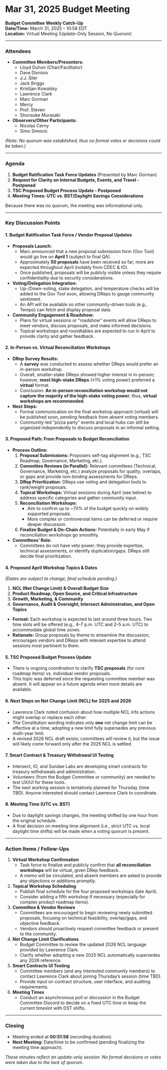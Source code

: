 # Mar 31, 2025 Budget Meeting

**Budget Committee Weekly Catch-Up**\
**Date/Time:** March 31, 2025 – 10:58 EDT\
**Location:** Virtual Meeting (Update-Only Session, No Quorum)

***

### Attendees

* **Committee Members/Presenters:**
  * Lloyd Duhon (Chair/Facilitator)
  * Dave Dionisio
  * J.J. Siler
  * Jack Briggs
  * Kristijan Kowalsky
  * Lawrence Clark
  * Marc Gorman
  * Mercy
  * Prof. Steven
  * Shunsuke Murasaki
* **Observers/Other Participants:**
  * Nicolas Cerny
  * Simo Simovic

_(Note: No quorum was established; thus no formal votes or decisions could be taken.)_

***

### Agenda

1. **Budget Ratification Task Force Updates** (Presented by Marc Gorman)
2. **Request for Clarity on Internal Budgets, Events, and Travel - Postponed**
3. **TSC Proposed Budget Process Update - Postponed**
4. **Meeting Times: UTC vs. BST/Daylight Savings Considerations**

Because there was no quorum, the meeting was informational only.

***

### Key Discussion Points

#### 1. Budget Ratification Task Force / Vendor Proposal Updates

* **Proposals Launch:**
  * Marc announced that a new proposal submission form (Gov Tool) would go live on **April 1** (subject to final QA).
  * Approximately **50 proposals** have been received so far; more are expected throughout April (notably from CDEC & IO).
  * Once published, proposals will be publicly visible unless they require confidentiality due to security considerations.
* **Voting/Delegation Integration:**
  * Up-/Down-voting, stake delegation, and temperature checks will be added to the Gov Tool soon, allowing DReps to gauge community sentiment.
  * An API will be available so other community-driven tools (e.g., Tempo) can fetch and display proposal data.
* **Community Engagement & Roadshow:**
  * Plans for virtual sessions or “roadshow” events will allow DReps to meet vendors, discuss proposals, and make informed decisions.
  * Topical workshops and roundtables are expected to run in April to provide clarity and gather feedback.

#### 2. In-Person vs. Virtual Reconciliation Workshops

* **DRep Survey Results:**
  * A **survey** was conducted to assess whether DReps would prefer an in-person workshop.
  * Overall, smaller-stake DReps showed higher interest in in-person; however, **most high-stake DReps** (≥1% voting power) preferred a **virtual** format.
  * Conclusion: **An in-person reconciliation workshop would not capture the majority of the high-stake voting power**; thus, **virtual workshops are recommended**.
* **Next Steps:**
  * Formal communication on the final workshop approach (virtual) will be published soon, pending feedback from absent voting members.
  * Community-led “pizza party” events and local hubs can still be organized independently to discuss proposals in an informal setting.

#### 3. Proposed Path: From Proposals to Budget Reconciliation

* **Process Outline:**
  1. **Proposal Submissions:** Proposers self-tag alignment (e.g., TSC Roadmap, Governance, Marketing, etc.).
  2. **Committee Reviews (in Parallel):** Relevant committees (Technical, Governance, Marketing, etc.) analyze proposals for quality, overlaps, or gaps and provide non-binding assessments for DReps.
  3. **DRep Prioritization:** DReps use voting and delegation tools to rank/weight proposals.
  4. **Topical Workshops:** Virtual sessions during April (see below) to address specific categories and gather community input.
  5. **Reconciliation Workshops:**
     * Aim to confirm up to \~70% of the budget quickly on widely supported proposals.
     * More complex or controversial items can be deferred or require deeper discussion.
  6. **Finalize Budget & On-Chain Actions:** Potentially in early May if reconciliation workshops go smoothly.
* **Committees’ Role:**
  * Committees do not have veto power; they provide expertise, technical assessments, or identify duplication/gaps. DReps still decide final prioritization.

#### 4. Proposed April Workshop Topics & Dates

_(Dates are subject to change; final schedule pending.)_

1. **NCL (Net Change Limit) & Overall Budget Size**
2. **Product Roadmap, Open Source, and Critical Infrastructure**
3. **Growth, Marketing, & Community**
4. **Governance, Audit & Oversight, Intersect Administration, and Open Topics**

* **Format:** Each workshop is expected to last around three hours. Two time slots will be offered (e.g., 4–7 p.m. UTC and 2–5 a.m. UTC) to accommodate global time zones.
* **Rationale:** Group proposals by theme to streamline the discussion; encourages vendors and DReps with relevant expertise to attend sessions most pertinent to them.

#### 5. TSC Proposed Budget Process Update

* There is ongoing coordination to clarify **TSC proposals** (for core roadmap items) vs. individual vendor proposals.
* This topic was deferred since the requesting committee member was absent. It will appear on a future agenda when more details are available.

#### 6. Next Steps on Net Change Limit (NCL) for 2025 and 2026

* Lawrence Clark noted confusion about how multiple NCL info actions might overlap or replace each other.
* The Constitution wording indicates only **one** net change limit can be effective at a time; adopting a new limit fully supersedes any previous multi-year limit.
* A revised 2026 NCL draft exists; committees will review it, but the issue will likely come forward only after the 2025 NCL is settled.

#### 7. Smart Contract & Treasury Withdrawal UI Testing

* Intersect, IO, and Sundae Labs are developing smart contracts for treasury withdrawals and administration.
* Volunteers (from the Budget Committee or community) are needed to test UX/UI for these tools.
* The next working session is tentatively planned for Thursday (time TBD). Anyone interested should contact Lawrence Clark to coordinate.

#### 8. Meeting Time (UTC vs. BST)

* Due to daylight savings changes, the meeting shifted by one hour from the original schedule.
* A final decision on meeting time alignment (i.e., strict UTC vs. local daylight time shifts) will be made when a voting quorum is present.

***

### Action Items / Follow-Ups

1. **Virtual Workshop Confirmation**
   * Task force to finalize and publicly confirm that **all reconciliation workshops** will be virtual, given DRep feedback.
   * A memo will be circulated, and absent members are asked to provide any objections or additions promptly.
2. **Topical Workshop Scheduling**
   * Publish final schedule for the four proposed workshops (late April).
   * Consider adding a fifth workshop if necessary (especially for complex product roadmap items).
3. **Committee & Vendor Reviews**
   * Committees are encouraged to begin reviewing newly submitted proposals, focusing on technical feasibility, overlap/gaps, and objective feedback.
   * Vendors should proactively request committee feedback or present to the community.
4. **Net Change Limit Clarifications**
   * Budget Committee to review the updated 2026 NCL language provided by Lawrence Clark.
   * Clarify whether adopting a new 2025 NCL automatically supersedes any 2026 reference.
5. **Smart Contracts UI Testing**
   * Committee members (and any interested community members) to contact Lawrence Clark about joining Thursday’s session (time TBD).
   * Provide input on contract structure, user interface, and auditing requirements.
6. **Meeting Times**
   * Conduct an asynchronous poll or discussion in the Budget Committee Discord to decide on a fixed UTC time or keep the current timeslot with DST shifts.

***

### Closing

* Meeting ended at **00:51:58** (recording duration).
* **Next Meeting:** Date/time to be confirmed (pending finalizing the meeting time approach).

_These minutes reflect an update-only session. No formal decisions or votes were taken due to the lack of quorum._
